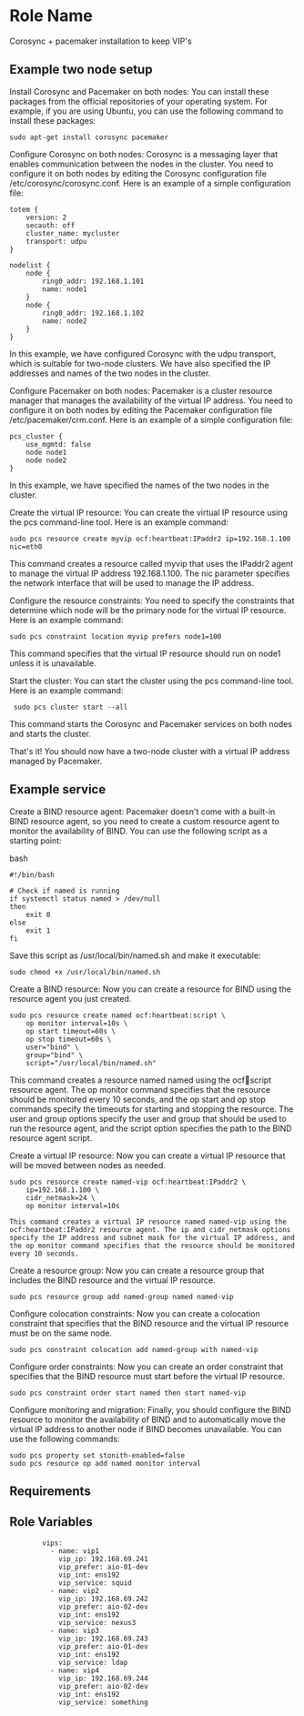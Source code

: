 Role Name
=========

Corosync + pacemaker installation to keep VIP's

<h2>Example two node setup</h2>

Install Corosync and Pacemaker on both nodes: You can install these packages from the official repositories of your operating system. For example, if you are using Ubuntu, you can use the following command to install these packages:

```
sudo apt-get install corosync pacemaker
```

Configure Corosync on both nodes: Corosync is a messaging layer that enables communication between the nodes in the cluster. You need to configure it on both nodes by editing the Corosync configuration file /etc/corosync/corosync.conf. Here is an example of a simple configuration file:

```
totem {
    version: 2
    secauth: off
    cluster_name: mycluster
    transport: udpu
}

nodelist {
    node {
        ring0_addr: 192.168.1.101
        name: node1
    }
    node {
        ring0_addr: 192.168.1.102
        name: node2
    }
}
```
In this example, we have configured Corosync with the udpu transport, which is suitable for two-node clusters. We have also specified the IP addresses and names of the two nodes in the cluster.

Configure Pacemaker on both nodes: Pacemaker is a cluster resource manager that manages the availability of the virtual IP address. You need to configure it on both nodes by editing the Pacemaker configuration file /etc/pacemaker/crm.conf. Here is an example of a simple configuration file:


```
pcs_cluster {
    use_mgmtd: false
    node node1
    node node2
}
```

In this example, we have specified the names of the two nodes in the cluster.

Create the virtual IP resource: You can create the virtual IP resource using the pcs command-line tool. Here is an example command:

```
sudo pcs resource create myvip ocf:heartbeat:IPaddr2 ip=192.168.1.100 nic=eth0
```

This command creates a resource called myvip that uses the IPaddr2 agent to manage the virtual IP address 192.168.1.100. The nic parameter specifies the network interface that will be used to manage the IP address.

Configure the resource constraints: You need to specify the constraints that determine which node will be the primary node for the virtual IP resource. Here is an example command:

```
sudo pcs constraint location myvip prefers node1=100
```

This command specifies that the virtual IP resource should run on node1 unless it is unavailable.

Start the cluster: You can start the cluster using the pcs command-line tool. Here is an example command:

```
 sudo pcs cluster start --all
```

This command starts the Corosync and Pacemaker services on both nodes and starts the cluster.

That's it! You should now have a two-node cluster with a virtual IP address managed by Pacemaker.



<h2>Example service</h2>

Create a BIND resource agent: Pacemaker doesn't come with a built-in BIND resource agent, so you need to create a custom resource agent to monitor the availability of BIND. You can use the following script as a starting point:

bash
```
#!/bin/bash

# Check if named is running
if systemctl status named > /dev/null
then
    exit 0
else
    exit 1
fi
```

Save this script as /usr/local/bin/named.sh and make it executable:


```
sudo chmod +x /usr/local/bin/named.sh
```
Create a BIND resource: Now you can create a resource for BIND using the resource agent you just created.

```
sudo pcs resource create named ocf:heartbeat:script \
    op monitor interval=10s \
    op start timeout=60s \
    op stop timeout=60s \
    user="bind" \
    group="bind" \
    script="/usr/local/bin/named.sh"
```

This command creates a resource named named using the ocf:heartbeat:script resource agent. The op monitor command specifies that the resource should be monitored every 10 seconds, and the op start and op stop commands specify the timeouts for starting and stopping the resource. The user and group options specify the user and group that should be used to run the resource agent, and the script option specifies the path to the BIND resource agent script.

Create a virtual IP resource: Now you can create a virtual IP resource that will be moved between nodes as needed.

```
sudo pcs resource create named-vip ocf:heartbeat:IPaddr2 \
    ip=192.168.1.100 \
    cidr_netmask=24 \
    op monitor interval=10s

This command creates a virtual IP resource named named-vip using the ocf:heartbeat:IPaddr2 resource agent. The ip and cidr_netmask options specify the IP address and subnet mask for the virtual IP address, and the op monitor command specifies that the resource should be monitored every 10 seconds.
```
Create a resource group: Now you can create a resource group that includes the BIND resource and the virtual IP resource.

```
sudo pcs resource group add named-group named named-vip
```

Configure colocation constraints: Now you can create a colocation constraint that specifies that the BIND resource and the virtual IP resource must be on the same node.

```
sudo pcs constraint colocation add named-group with named-vip
```

Configure order constraints: Now you can create an order constraint that specifies that the BIND resource must start before the virtual IP resource.

```
sudo pcs constraint order start named then start named-vip
```
Configure monitoring and migration: Finally, you should configure the BIND resource to monitor the availability of BIND and to automatically move the virtual IP address to another node if BIND becomes unavailable. You can use the following commands:

```
sudo pcs property set stonith-enabled=false
sudo pcs resource op add named monitor interval
```



Requirements
------------



Role Variables
--------------



```
        vips:
          - name: vip1
            vip_ip: 192.168.69.241
            vip_prefer: aio-01-dev
            vip_int: ens192
            vip_service: squid
          - name: vip2
            vip_ip: 192.168.69.242
            vip_prefer: aio-02-dev
            vip_int: ens192
            vip_service: nexus3
          - name: vip3
            vip_ip: 192.168.69.243
            vip_prefer: aio-01-dev
            vip_int: ens192
            vip_service: ldap
          - name: vip4
            vip_ip: 192.168.69.244
            vip_prefer: aio-02-dev
            vip_int: ens192
            vip_service: something

```
